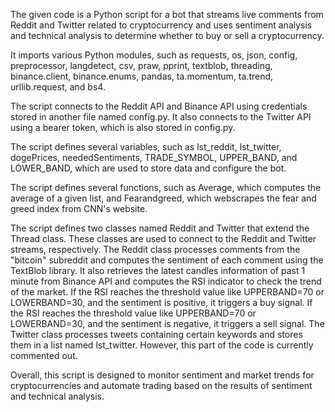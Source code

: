 The given code is a Python script for a bot that streams live comments from Reddit and Twitter related to cryptocurrency and uses sentiment analysis and technical analysis to determine whether to buy or sell a cryptocurrency.

It imports various Python modules, such as requests, os, json, config, preprocessor, langdetect, csv, praw, pprint, textblob, threading, binance.client, binance.enums, pandas, ta.momentum, ta.trend, urllib.request, and bs4.

The script connects to the Reddit API and Binance API using credentials stored in another file named config.py. It also connects to the Twitter API using a bearer token, which is also stored in config.py.

The script defines several variables, such as lst_reddit, lst_twitter, dogePrices, neededSentiments, TRADE_SYMBOL, UPPER_BAND, and LOWER_BAND, which are used to store data and configure the bot.

The script defines several functions, such as Average, which computes the average of a given list, and Fearandgreed, which webscrapes the fear and greed index from CNN's website.

The script defines two classes named Reddit and Twitter that extend the Thread class. These classes are used to connect to the Reddit and Twitter streams, respectively. The Reddit class processes comments from the "bitcoin" subreddit and computes the sentiment of each comment using the TextBlob library. It also retrieves the latest candles information of past 1 minute from Binance API and computes the RSI indicator to check the trend of the market. If the RSI reaches the threshold value like UPPERBAND=70 or LOWERBAND=30, and the sentiment is positive, it triggers a buy signal. If the RSI reaches the threshold value like UPPERBAND=70 or LOWERBAND=30, and the sentiment is negative, it triggers a sell signal. The Twitter class processes tweets containing certain keywords and stores them in a list named lst_twitter. However, this part of the code is currently commented out.

Overall, this script is designed to monitor sentiment and market trends for cryptocurrencies and automate trading based on the results of sentiment and technical analysis.

